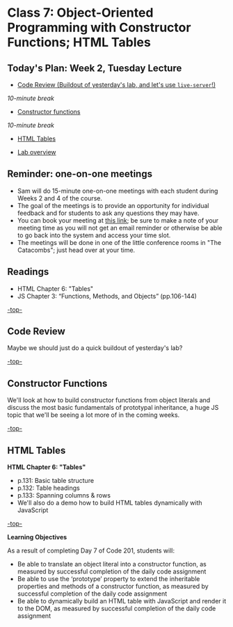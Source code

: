 # Class 7: Object-Oriented Programming with Constructor Functions; HTML Tables

<a id="top"></a>
## Today's Plan: Week 2, Tuesday Lecture

- [Code Review (Buildout of yesterday's lab, and let's use `live-server`!)](#codereview)

*10-minute break*

- [Constructor functions](#code)

*10-minute break*

- [HTML Tables](#tables)

- [Lab overview](#lab)

## Reminder: one-on-one meetings

- Sam will do 15-minute one-on-one meetings with each student during Weeks 2 and 4 of the course.
- The goal of the meetings is to provide an opportunity for individual feedback and for students to ask any questions they may have.
- You can book your meeting at [this link](https://sam-201d40.youcanbook.me/); be sure to make a note of your meeting time as you will not get an email reminder or otherwise be able to go back into the system and access your time slot.
- The meetings will be done in one of the little conference rooms in "The Catacombs"; just head over at your time.

## Readings

- HTML Chapter 6: "Tables"
- JS Chapter 3: “Functions, Methods, and Objects” (pp.106-144)

[-top-](#top)

<a id="codereview"></a>
## Code Review

Maybe we should just do a quick buildout of yesterday's lab?

[-top-](#top)

<a id="code"></a>
## Constructor Functions

We'll look at how to build constructor functions from object literals and discuss the most basic fundamentals of prototypal inheritance, a huge JS topic that we'll be seeing a lot more of in the coming weeks.

[-top-](#top)

<a id="tables"></a>
## HTML Tables

**HTML Chapter 6: "Tables"**

- p.131: Basic table structure
- p.132: Table headings
- p.133: Spanning columns & rows
- We'll also do a demo how to build HTML tables dynamically with JavaScript

[-top-](#top)


**Learning Objectives**

As a result of completing Day 7 of Code 201, students will:

- Be able to translate an object literal into a constructor function, as measured by successful completion of the daily code assignment
- Be able to use the ‘prototype’ property to extend the inheritable properties and methods of a constructor function, as measured by successful completion of the daily code assignment
- Be able to dynamically build an HTML table with JavaScript and render it to the DOM, as measured by successful completion of the daily code assignment
